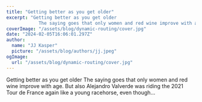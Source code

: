 ```yaml
---
title: "Getting better as you get older"
excerpt: "Getting better as you get older
            The saying goes that only women and red wine improve with age. But also Alejandro Valverde was riding the 2021 Tour de France again like a young racehorse, "
coverImage: "/assets/blog/dynamic-routing/cover.jpg"
date: "2024-02-05T16:06:01.297Z"
author:
  name: "JJ Kasper"
  picture: "/assets/blog/authors/jj.jpeg"
ogImage:
  url: "/assets/blog/dynamic-routing/cover.jpg"
---
```


Getting better as you get older
            The saying goes that only women and red wine improve with age. But also Alejandro Valverde was riding the 2021 Tour de France again like a young racehorse, even though…